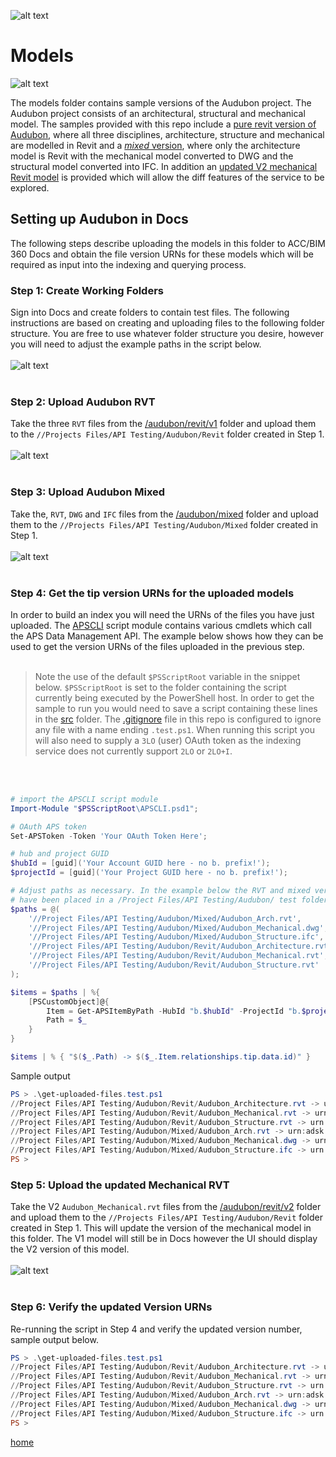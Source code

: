 ![alt text](../doc/img/autodesk-logo.png "Autodesk (c)")

# Models

![alt text](../doc/img/audubon-banner.png "Autodesk (c)")

The models folder contains sample versions of the Audubon project. The Audubon project consists of an architectural, structural and mechanical model. The samples provided with this repo include a [pure revit version of Audubon](./audubon/revit/v1), where all three disciplines, architecture, structure and mechanical are modelled in Revit and a [_mixed_ version](./audubon/mixed), where only the architecture model is Revit with the mechanical model converted to DWG and the structural model converted into IFC. In addition an [updated V2 mechanical Revit model](./audubon/revit/v2) is provided which will allow the diff features of the service to be explored.

## Setting up Audubon in Docs

The following steps describe uploading the models in this folder to ACC/BIM 360 Docs and obtain the file version URNs for these models which will be required as input into the indexing and querying process.

### Step 1: Create Working Folders

Sign into Docs and create folders to contain test files. The following instructions are based on creating and uploading files to the following folder structure. You are free to use whatever folder structure you desire, however you will need to adjust the example paths in the script below.
<br/>
<br/>
![alt text](../doc/img/img-1-create-folders.png "Autodesk (c)")
</br>
</br>

### Step 2: Upload Audubon RVT

Take the three `RVT` files from the [/audubon/revit/v1](./audubon/revit/v1) folder and upload them to the `//Projects Files/API Testing/Audubon/Revit` folder created in Step 1.
<br/>
<br/>
![alt text](../doc/img/img-2-upload-rvt.png "Autodesk (c)")
</br>
</br>

### Step 3: Upload Audubon Mixed

Take the, `RVT`, `DWG` and `IFC` files from the [/audubon/mixed](./audubon/mixed) folder and upload them to the `//Projects Files/API Testing/Audubon/Mixed` folder created in Step 1.
<br/>
<br/>
![alt text](../doc/img/img-3-upload-mixed.png "Autodesk (c)")
</br>
</br>

### Step 4: Get the tip version URNs for the uploaded models

In order to build an index you will need the URNs of the files you have just uploaded. The [APSCLI](../src/APSCLI.psd1) script module contains various cmdlets which call the APS Data Management API. The example below shows how they can be used to get the version URNs of the files uploaded in the previous step.
</br>
</br>

> Note the use of the default `$PSScriptRoot` variable in the snippet below. `$PSScriptRoot` is set to the folder containing the script currently being executed by the PowerShell host. In order to get the sample to run you would need to save a script containing these lines in the [src](../src) folder. The [.gitignore](../.gitignore) file in this repo is configured to ignore any file with a name ending `.test.ps1`. When running this script you will also need to supply a `3LO` (user) OAuth token as the indexing service does not currently support `2LO` or `2LO+I`.

</br>
</br>

```PowerShell
# import the APSCLI script module
Import-Module "$PSScriptRoot\APSCLI.psd1";

# OAuth APS token
Set-APSToken -Token 'Your OAuth Token Here'; 

# hub and project GUID
$hubId = [guid]('Your Account GUID here - no b. prefix!');
$projectId = [guid]('Your Project GUID here - no b. prefix!');

# Adjust paths as necessary. In the example below the RVT and mixed versions of Audubon
# have been placed in a /Project Files/API Testing/Audubon/ test folder...
$paths = @(
    '//Project Files/API Testing/Audubon/Mixed/Audubon_Arch.rvt',
    '//Project Files/API Testing/Audubon/Mixed/Audubon_Mechanical.dwg',
    '//Project Files/API Testing/Audubon/Mixed/Audubon_Structure.ifc',
    '//Project Files/API Testing/Audubon/Revit/Audubon_Architecture.rvt',
    '//Project Files/API Testing/Audubon/Revit/Audubon_Mechanical.rvt',
    '//Project Files/API Testing/Audubon/Revit/Audubon_Structure.rvt'
);

$items = $paths | %{ 
    [PSCustomObject]@{
        Item = Get-APSItemByPath -HubId "b.$hubId" -ProjectId "b.$projectId" -Path $_ -Verbose
        Path = $_
    } 
}

$items | % { "$($_.Path) -> $($_.Item.relationships.tip.data.id)" }
```

Sample output

```PowerShell
PS > .\get-uploaded-files.test.ps1
//Project Files/API Testing/Audubon/Revit/Audubon_Architecture.rvt -> urn:adsk.wipprod:fs.file:vf.OGB3DgCdTQq--zcEsvlm6A?version=1
//Project Files/API Testing/Audubon/Revit/Audubon_Mechanical.rvt -> urn:adsk.wipprod:fs.file:vf.HdCtnuXlRVGYJsJI7pS90Q?version=1
//Project Files/API Testing/Audubon/Revit/Audubon_Structure.rvt -> urn:adsk.wipprod:fs.file:vf.3F_w-tXFS3eabQ1RyR_PFg?version=1
//Project Files/API Testing/Audubon/Mixed/Audubon_Arch.rvt -> urn:adsk.wipprod:fs.file:vf.jVZqhVFrT-uYHUyJBQw0Fw?version=1
//Project Files/API Testing/Audubon/Mixed/Audubon_Mechanical.dwg -> urn:adsk.wipprod:fs.file:vf.r3FFvBNpS0yMY_tCId5rCA?version=1
//Project Files/API Testing/Audubon/Mixed/Audubon_Structure.ifc -> urn:adsk.wipprod:fs.file:vf.dHJseGsXTc2eIVXRz_Xxvw?version=1
PS > 
```

### Step 5: Upload the updated Mechanical RVT

Take the V2 `Audubon_Mechanical.rvt` files from the [/audubon/revit/v2](./audubon/revit/v2) folder and upload them to the `//Projects Files/API Testing/Audubon/Revit` folder created in Step 1. This will update the version of the mechanical model in this folder. The V1 model will still be in Docs however the UI should display the V2 version of this model.
<br/>
<br/>
![alt text](../doc/img/img-4-upload-new-mechanical.png "Autodesk (c)")
</br>
</br>

### Step 6: Verify the updated Version URNs

Re-running the script in Step 4 and verify the updated version number, sample output below.

```PowerShell
PS > .\get-uploaded-files.test.ps1
//Project Files/API Testing/Audubon/Revit/Audubon_Architecture.rvt -> urn:adsk.wipprod:fs.file:vf.OGB3DgCdTQq--zcEsvlm6A?version=1
//Project Files/API Testing/Audubon/Revit/Audubon_Mechanical.rvt -> urn:adsk.wipprod:fs.file:vf.HdCtnuXlRVGYJsJI7pS90Q?version=2
//Project Files/API Testing/Audubon/Revit/Audubon_Structure.rvt -> urn:adsk.wipprod:fs.file:vf.3F_w-tXFS3eabQ1RyR_PFg?version=1
//Project Files/API Testing/Audubon/Mixed/Audubon_Arch.rvt -> urn:adsk.wipprod:fs.file:vf.jVZqhVFrT-uYHUyJBQw0Fw?version=1
//Project Files/API Testing/Audubon/Mixed/Audubon_Mechanical.dwg -> urn:adsk.wipprod:fs.file:vf.r3FFvBNpS0yMY_tCId5rCA?version=1
//Project Files/API Testing/Audubon/Mixed/Audubon_Structure.ifc -> urn:adsk.wipprod:fs.file:vf.dHJseGsXTc2eIVXRz_Xxvw?version=1
PS > 
```
[home](../README.md)